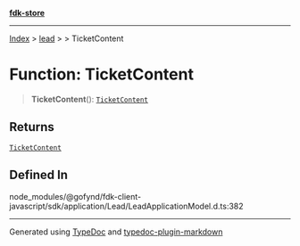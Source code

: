 [**fdk-store**](../../../README.md)
***

[Index](../../../API.md) > [lead](../../README.md) > [<internal>](../README.md) > TicketContent

# Function: TicketContent

> **TicketContent**(): [`TicketContent`](../type-aliases/type-alias.TicketContent.md)

## Returns

[`TicketContent`](../type-aliases/type-alias.TicketContent.md)

## Defined In

node\_modules/@gofynd/fdk-client-javascript/sdk/application/Lead/LeadApplicationModel.d.ts:382

***
Generated using [TypeDoc](https://typedoc.org/) and [typedoc-plugin-markdown](https://www.npmjs.com/package/typedoc-plugin-markdown)
